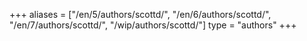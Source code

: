 +++
aliases = ["/en/5/authors/scottd/", "/en/6/authors/scottd/", "/en/7/authors/scottd/", "/wip/authors/scottd/"]
type = "authors"
+++
